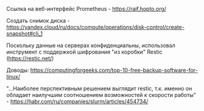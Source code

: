 Ссылка на веб-интерфейс Prometheus - https://raif.hopto.org/

Создать снимок диска - https://yandex.cloud/ru/docs/compute/operations/disk-control/create-snapshot#cli_1

Поскольку данные на серверах конфиденциальны, использовал инструмент с поддержкой шифрования "из коробки" Restic (https://restic.net/)

Доводы:
https://computingforgeeks.com/top-10-free-backup-software-for-linux/

"...Наиболее перспективным решением выглядит restic, т.к. именно он обладает наилучшим соотношением возможностей к скорости работы" - https://habr.com/ru/companies/slurm/articles/454734/

